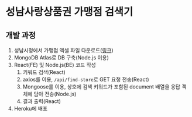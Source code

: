 # 성남사랑상품권 가맹점 검색기

## 개발 과정
1. 성남시청에서 가맹점 엑셀 파일 다운로드([링크](https://www.seongnam.go.kr/prgm/slove/sloveAgentList.do?menuIdx=1000329&returnURL=%2Fmain.do))
2. MongoDB Atlas로 DB 구축(Node.js 이용)
3. React(FE) 및 Node.js(BE) 코드 작성
    1. 키워드 검색(React)
    2. axios를 이용, ```/api/find-store```로 GET 요청 전송(React)
    3. Mongoose를 이용, 상호에 검색 키워드가 포함된 document 배열을 응답 객체에 담아 전송(Node.js)
    4. 결과 출력(React)
4. Heroku에 배포